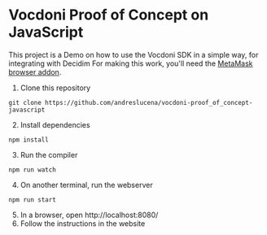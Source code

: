 # Vocdoni Proof of Concept on JavaScript

This project is a Demo on how to use the Vocdoni SDK in a simple way, for integrating with Decidim
For making this work, you'll need the [MetaMask browser addon][metamask-download].

1. Clone this repository
```shell
git clone https://github.com/andreslucena/vocdoni-proof_of_concept-javascript
```
2. Install dependencies
```shell
npm install
```
3. Run the compiler
```shell
npm run watch
```
4. On another terminal, run the webserver
```shell
npm run start
```
5. In a browser, open http://localhost:8080/
6. Follow the instructions in the website

[metamask-download]: https://metamask.io/download/
